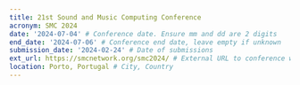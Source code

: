 ```yaml
---
title: 21st Sound and Music Computing Conference
acronym: SMC 2024
date: '2024-07-04' # Conference date. Ensure mm and dd are 2 digits
end_date: '2024-07-06' # Conference end date, leave empty if unknown
submission_date: '2024-02-24' # Date of submissions
ext_url: https://smcnetwork.org/smc2024/ # External URL to conference website
location: Porto, Portugal # City, Country
---
```

